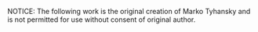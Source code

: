 NOTICE: The following work is the original creation of Marko Tyhansky and is not permitted for use without consent of original author.
